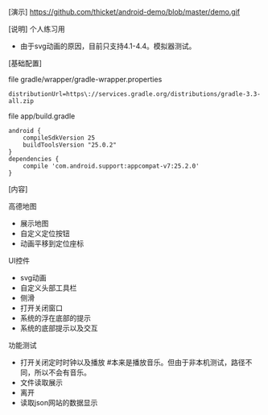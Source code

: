 [演示]
https://github.com/thicket/android-demo/blob/master/demo.gif

[说明]
个人练习用
* 由于svg动画的原因，目前只支持4.1-4.4。模拟器测试。

[基础配置]

file gradle/wrapper/gradle-wrapper.properties

    distributionUrl=https\://services.gradle.org/distributions/gradle-3.3-all.zip

file app/build.gradle

    android {
        compileSdkVersion 25
        buildToolsVersion "25.0.2"
    }
    dependencies {
        compile 'com.android.support:appcompat-v7:25.2.0'
    }
[内容]

高德地图
* 展示地图
* 自定义定位按钮
* 动画平移到定位座标
    
UI控件
* svg动画
* 自定义头部工具栏
* 侧滑
* 打开关闭窗口
* 系统的浮在底部的提示
* 系统的底部提示以及交互

功能测试
* 打开关闭定时时钟以及播放 #本来是播放音乐。但由于非本机测试，路径不同，所以不会有音乐。
* 文件读取展示
* 离开
* 读取json网站的数据显示
